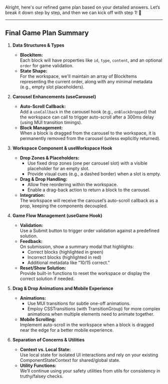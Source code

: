 Alright, here's our refined game plan based on your detailed answers. Let’s break it down step by step, and then we can kick off with step 1! 🚀

---

## Final Game Plan Summary

1. **Data Structures & Types**

   - **BlockItem:**  
     Each block will have properties like `id`, `type`, `content`, and an optional `order` for game validation.
   - **State Shape:**  
     For the workspace, we'll maintain an array of BlockItems representing the current order, along with any minimal metadata (e.g., empty slot placeholders).

2. **Carousel Enhancements (useCarousel)**

   - **Auto-Scroll Callback:**  
     Add a `useCallback` in the carousel hook (e.g., `onBlockDropped`) that the workspace can call to trigger auto-scroll after a 300ms delay (using MUI transition timings).
   - **Block Management:**  
     When a block is dragged from the carousel to the workspace, it is permanently removed from the carousel (unless explicitly returned).

3. **Workspace Component & useWorkspace Hook**

   - **Drop Zones & Placeholders:**
     - Use fixed drop zones (one per carousel slot) with a visible placeholder for an empty slot.
     - Provide visual cues (e.g., a dashed border) when a slot is empty.
   - **Drag & Drop Handling:**
     - Allow free reordering within the workspace.
     - Enable a drag-back action to return a block to the carousel.
   - **Integration:**  
     The workspace will receive the carousel’s auto-scroll callback as a prop, keeping the components decoupled.

4. **Game Flow Management (useGame Hook)**

   - **Validation:**  
     Use a Submit button to trigger order validation against a predefined solution.
   - **Feedback:**  
     On submission, show a summary modal that highlights:
     - Correct blocks (highlighted in green)
     - Incorrect blocks (highlighted in red)
     - Additional metadata like “10/15 correct.”
   - **Reset/Show Solution:**  
     Provide built-in functions to reset the workspace or display the correct solution if needed.

5. **Drag & Drop Animations and Mobile Experience**

   - **Animations:**
     - Use MUI transitions for subtle one-off animations.
     - Employ CSSTransitions (with TransitionGroup) for more complex animations when multiple elements need to animate together.
   - **Mobile Scrolling:**  
     Implement auto-scroll in the workspace when a block is dragged near the edge for a better mobile experience.

6. **Separation of Concerns & Utilities**
   - **Context vs. Local State:**  
     Use local state for isolated UI interactions and rely on your existing ComponentStateContext for shared/global state.
   - **Utility Functions:**  
     We’ll continue using your safety utilities from utils for consistency in truthy/falsey checks.
